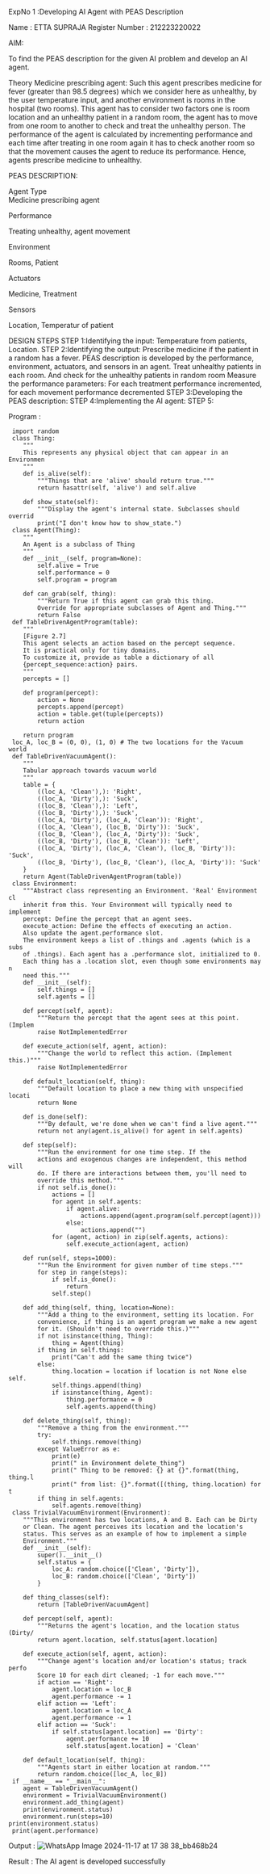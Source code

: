 ExpNo 1 :Developing AI Agent with
 PEAS Description
 
 Name : ETTA SUPRAJA
 Register Number : 212223220022
 
 AIM:
 
 To find the PEAS description for the given AI problem and develop an AI
 agent.
 
 Theory
 Medicine prescribing agent:
 Such this agent prescribes medicine for fever (greater than 98.5 degrees)
 which we consider here as unhealthy, by the user temperature input, and
 another environment is rooms in the hospital (two rooms). This agent has to
 consider two factors one is room location and an unhealthy patient in a
 random room, the agent has to move from one room to another to check
 and treat the unhealthy person. The performance of the agent is calculated
 by incrementing performance and each time after treating in one room
 again it has to check another room so that the movement causes the agent
 to reduce its performance. Hence, agents prescribe medicine to unhealthy.
 
 PEAS DESCRIPTION:
 
 Agent Type     
 Medicine
 prescribing
 agent
 
 Performance
 
 Treating
 unhealthy,
 agent
 movement
 
 Environment
 
 Rooms,
 Patient
 
 Actuators
 
 Medicine,
 Treatment
 
 Sensors
 
 Location,
 Temperatur
 of patient
 
 DESIGN STEPS
 STEP 1:Identifying the input:
 Temperature from patients, Location.
 STEP 2:Identifying the output:
Prescribe medicine if the patient in a random has a fever.
 PEAS description is developed by the performance, environment, actuators,
 and sensors in an agent.
 Treat unhealthy patients in each room. And check for the unhealthy patients
 in random room
 Measure the performance parameters: For each treatment performance
 incremented, for each movement performance decremented
 STEP 3:Developing the PEAS description:
 STEP 4:Implementing the AI agent:
 STEP 5:
 
 Program :
```
 import random
 class Thing:
    """
    This represents any physical object that can appear in an Environmen
    """
    def is_alive(self):
        """Things that are 'alive' should return true."""
        return hasattr(self, 'alive') and self.alive
    
    def show_state(self):
        """Display the agent's internal state. Subclasses should overrid
        print("I don't know how to show_state.")
 class Agent(Thing):
    """
    An Agent is a subclass of Thing
    """
    def __init__(self, program=None):
        self.alive = True
        self.performance = 0
        self.program = program
    
    def can_grab(self, thing):
        """Return True if this agent can grab this thing.
        Override for appropriate subclasses of Agent and Thing."""
        return False
 def TableDrivenAgentProgram(table):
    """
    [Figure 2.7]
    This agent selects an action based on the percept sequence.
    It is practical only for tiny domains.
    To customize it, provide as table a dictionary of all
    {percept_sequence:action} pairs.
    """
    percepts = []
    
    def program(percept):
        action = None
        percepts.append(percept)
        action = table.get(tuple(percepts))
        return action
    
    return program
 loc_A, loc_B = (0, 0), (1, 0) # The two locations for the Vacuum world
 def TableDrivenVacuumAgent():
    """
    Tabular approach towards vacuum world
    """
    table = {
        ((loc_A, 'Clean'),): 'Right',
        ((loc_A, 'Dirty'),): 'Suck',
        ((loc_B, 'Clean'),): 'Left',
        ((loc_B, 'Dirty'),): 'Suck',
        ((loc_A, 'Dirty'), (loc_A, 'Clean')): 'Right',
        ((loc_A, 'Clean'), (loc_B, 'Dirty')): 'Suck',
        ((loc_B, 'Clean'), (loc_A, 'Dirty')): 'Suck',
        ((loc_B, 'Dirty'), (loc_B, 'Clean')): 'Left',
        ((loc_A, 'Dirty'), (loc_A, 'Clean'), (loc_B, 'Dirty')): 'Suck',
        ((loc_B, 'Dirty'), (loc_B, 'Clean'), (loc_A, 'Dirty')): 'Suck'
    }
    return Agent(TableDrivenAgentProgram(table))
 class Environment:
    """Abstract class representing an Environment. 'Real' Environment cl
    inherit from this. Your Environment will typically need to implement
    percept: Define the percept that an agent sees.
    execute_action: Define the effects of executing an action.
    Also update the agent.performance slot.
    The environment keeps a list of .things and .agents (which is a subs
    of .things). Each agent has a .performance slot, initialized to 0.
    Each thing has a .location slot, even though some environments may n
    need this."""
    def __init__(self):
        self.things = []
        self.agents = []
    
    def percept(self, agent):
        """Return the percept that the agent sees at this point. (Implem
        raise NotImplementedError
    
    def execute_action(self, agent, action):
        """Change the world to reflect this action. (Implement this.)"""
        raise NotImplementedError
    
    def default_location(self, thing):
        """Default location to place a new thing with unspecified locati
        return None
    
    def is_done(self):
        """By default, we're done when we can't find a live agent."""
        return not any(agent.is_alive() for agent in self.agents)
    
    def step(self):
        """Run the environment for one time step. If the
        actions and exogenous changes are independent, this method will
        do. If there are interactions between them, you'll need to
        override this method."""
        if not self.is_done():
            actions = []
            for agent in self.agents:
                if agent.alive:
                    actions.append(agent.program(self.percept(agent)))
                else:
                    actions.append("")
            for (agent, action) in zip(self.agents, actions):
                self.execute_action(agent, action)
    
    def run(self, steps=1000):
        """Run the Environment for given number of time steps."""
        for step in range(steps):
            if self.is_done():
                return
            self.step()
    
    def add_thing(self, thing, location=None):
        """Add a thing to the environment, setting its location. For
        convenience, if thing is an agent program we make a new agent
        for it. (Shouldn't need to override this.)"""
        if not isinstance(thing, Thing):
            thing = Agent(thing)
        if thing in self.things:
            print("Can't add the same thing twice")
        else:
            thing.location = location if location is not None else self.
            self.things.append(thing)
            if isinstance(thing, Agent):
                thing.performance = 0
                self.agents.append(thing)
    
    def delete_thing(self, thing):
        """Remove a thing from the environment."""
        try:
            self.things.remove(thing)
        except ValueError as e:
            print(e)
            print(" in Environment delete_thing")
            print(" Thing to be removed: {} at {}".format(thing, thing.l
            print(" from list: {}".format([(thing, thing.location) for t
        if thing in self.agents:
            self.agents.remove(thing)
 class TrivialVacuumEnvironment(Environment):
    """This environment has two locations, A and B. Each can be Dirty
    or Clean. The agent perceives its location and the location's
    status. This serves as an example of how to implement a simple
    Environment."""
    def __init__(self):
        super().__init__()
        self.status = {
            loc_A: random.choice(['Clean', 'Dirty']),
            loc_B: random.choice(['Clean', 'Dirty'])
        }
    
    def thing_classes(self):
        return [TableDrivenVacuumAgent]
    
    def percept(self, agent):
        """Returns the agent's location, and the location status (Dirty/
        return agent.location, self.status[agent.location]
    
    def execute_action(self, agent, action):
        """Change agent's location and/or location's status; track perfo
        Score 10 for each dirt cleaned; -1 for each move."""
        if action == 'Right':
            agent.location = loc_B
            agent.performance -= 1
        elif action == 'Left':
            agent.location = loc_A
            agent.performance -= 1
        elif action == 'Suck':
            if self.status[agent.location] == 'Dirty':
                agent.performance += 10
                self.status[agent.location] = 'Clean'
    
    def default_location(self, thing):
        """Agents start in either location at random."""
        return random.choice([loc_A, loc_B])
 if __name__ == "__main__":
    agent = TableDrivenVacuumAgent()
    environment = TrivialVacuumEnvironment()
    environment.add_thing(agent)
    print(environment.status)
    environment.run(steps=10)
print(environment.status)
 print(agent.performance)
```
 Output :
 ![WhatsApp Image 2024-11-17 at 17 38 38_bb468b24](https://github.com/user-attachments/assets/087f2478-2daa-4b04-b246-ca957416ee64)

 Result :
 The AI agent is developed successfully
